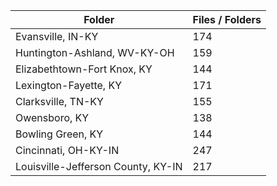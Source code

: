 | Folder                             |   Files / Folders |
|------------------------------------|-------------------|
| Evansville, IN-KY                  |               174 |
| Huntington-Ashland, WV-KY-OH       |               159 |
| Elizabethtown-Fort Knox, KY        |               144 |
| Lexington-Fayette, KY              |               171 |
| Clarksville, TN-KY                 |               155 |
| Owensboro, KY                      |               138 |
| Bowling Green, KY                  |               144 |
| Cincinnati, OH-KY-IN               |               247 |
| Louisville-Jefferson County, KY-IN |               217 |